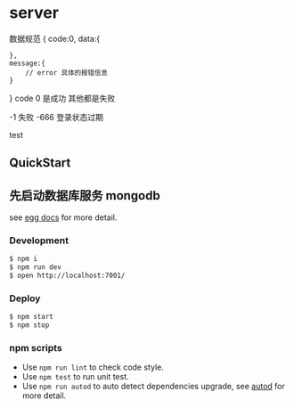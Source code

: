 # server

数据规范
{
    code:0,
    data:{

    },
    message:{
        // error 具体的报错信息
    }
}
code 0 是成功  其他都是失败

-1 失败
-666 登录状态过期

test

## QuickStart

## 先启动数据库服务 mongodb


<!-- add docs here for user -->

see [egg docs][egg] for more detail.

### Development

```bash
$ npm i
$ npm run dev
$ open http://localhost:7001/
```

### Deploy

```bash
$ npm start
$ npm stop
```

### npm scripts

- Use `npm run lint` to check code style.
- Use `npm test` to run unit test.
- Use `npm run autod` to auto detect dependencies upgrade, see [autod](https://www.npmjs.com/package/autod) for more detail.


[egg]: https://eggjs.org